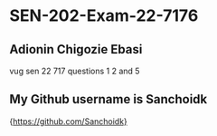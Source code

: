 # SEN-202-Exam-22-7176
## Adionin Chigozie Ebasi 
vug sen 22 717
questions 1 2 and 5

## My Github username is Sanchoidk
{https://github.com/Sanchoidk}
